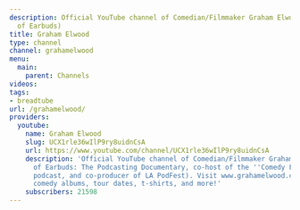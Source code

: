 ```yaml
---
description: Official YouTube channel of Comedian/Filmmaker Graham Elwood (Director
  of Earbuds)
title: Graham Elwood
type: channel
channel: grahamelwood
menu:
  main:
    parent: Channels
videos:
tags:
- breadtube
url: /grahamelwood/
providers:
  youtube:
    name: Graham Elwood
    slug: UCX1rle36wIlP9ry8uidnCsA
    url: https://www.youtube.com/channel/UCX1rle36wIlP9ry8uidnCsA
    description: 'Official YouTube channel of Comedian/Filmmaker Graham Elwood (Director
      of Earbuds: The Podcasting Documentary, co-host of the ''Comedy Film Nerds''
      podcast, and co-producer of LA PodFest). Visit www.grahamelwood.com for DVDs,
      comedy albums, tour dates, t-shirts, and more!'
    subscribers: 21598
---
```

